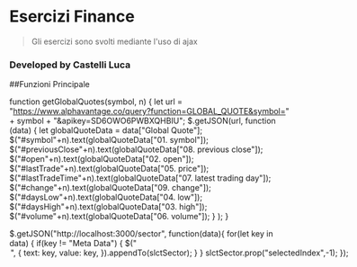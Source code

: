 # Esercizi Finance
> Gli esercizi sono svolti mediante l'uso di ajax

### Developed by Castelli Luca

##Funzioni Principale

function getGlobalQuotes(symbol, n) {
		let url = "https://www.alphavantage.co/query?function=GLOBAL_QUOTE&symbol=" + symbol + "&apikey=SD6OWO6PWBXQHBIU";
		$.getJSON(url, function (data) {
				let globalQuoteData = data["Global Quote"];
				$("#symbol"+n).text(globalQuoteData["01. symbol"]);
				$("#previousClose"+n).text(globalQuoteData["08. previous close"]);
				$("#open"+n).text(globalQuoteData["02. open"]);
				$("#lastTrade"+n).text(globalQuoteData["05. price"]);
				$("#lastTradeTime"+n).text(globalQuoteData["07. latest trading day"]);
				$("#change"+n).text(globalQuoteData["09. change"]);
				$("#daysLow"+n).text(globalQuoteData["04. low"]);
				$("#daysHigh"+n).text(globalQuoteData["03. high"]);
				$("#volume"+n).text(globalQuoteData["06. volume"]);
			}
		);
	}
	

$.getJSON("http://localhost:3000/sector", function(data){
        for(let key in data)
        {
            if(key != "Meta Data")
            {
                $("<option>", {
                    text: key,
                    value: key,
                }).appendTo(slctSector);
            }
        }
		slctSector.prop("selectedIndex",-1);
    });
